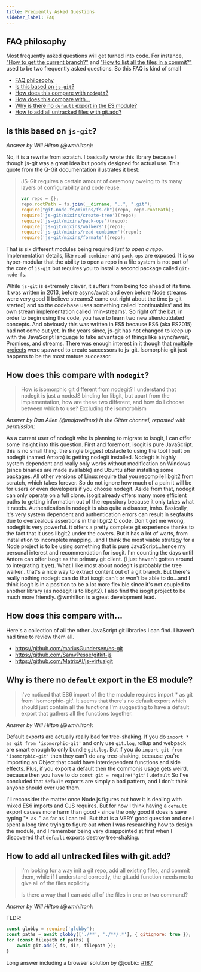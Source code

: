 ```yaml
---
title: Frequently Asked Questions
sidebar_label: FAQ
---
```


## FAQ philosophy

Most frequently asked questions will get turned into code.
For instance, ["How to get the current branch?"](/docs/currentBranch.html) and ["How to list all the files in a commit?"](/docs/listFiles.html) used to be two frequently asked questions.
So this FAQ is kind of small

- [FAQ philosophy](#faq-philosophy)
- [Is this based on `js-git`?](#is-this-based-on-js-git)
- [How does this compare with `nodegit`?](#how-does-this-compare-with-nodegit)
- [How does this compare with...](#how-does-this-compare-with)
- [Why is there no `default` export in the ES module?](#why-is-there-no-default-export-in-the-es-module)
- [How to add all untracked files with git.add?](#how-to-add-all-untracked-files-with-gitadd)

## Is this based on `js-git`?

_Answer by Will Hilton (@wmhilton):_

No, it is a rewrite from scratch. I basically wrote this library because I though js-git was a great idea but poorly designed for actual use.
This quote from the Q-Git documentation illustrates it best:

> JS-Git requires a certain amount of ceremony oweing to its many layers of configurability and code reuse.
> ```js
> var repo = {};
> repo.rootPath = fs.join(__dirname, "..", ".git");
> require("git-node-fs/mixins/fs-db")(repo, repo.rootPath);
> require('js-git/mixins/create-tree')(repo);
> require('js-git/mixins/pack-ops')(repo);
> require('js-git/mixins/walkers')(repo);
> require('js-git/mixins/read-combiner')(repo);
> require('js-git/mixins/formats')(repo);
> ```

That is six different modules being required *just to open a repo*.
Implementation details, like `read-combiner` and `pack-ops` are exposed.
It is so hyper-modular that the ability to open a repo in a file system is not part of the core of `js-git` but requires you to install a second package called `git-node-fs`.

While `js-git` is extremely clever, it suffers from being too ahead of its time.
It was written in 2013, before async/await and even before Node streams were very good (I believe streams2 came out right about the time js-git started) and so the codebase uses something called 'continuables' and its own stream implementation called 'min-streams'.
So right off the bat, in order to begin using the code, you have to learn two new alien/outdated concepts.
And obviously this was written in ES5 because ES6 (aka ES2015) had not come out yet.
In the years since, js-git has not changed to keep up with the JavaScript language to take advantage of things like async/await, Promises, and streams.
There was enough interest in it though that [multiple projects](https://github.com/creationix/js-git/issues/132) were spawned to create successors to js-git.
Isomorphic-git just happens to be the most mature successor.

## How does this compare with `nodegit`?

> How is isomorphic git different from nodegit?
> I understand that nodegit is just a nodeJS binding for libgit, but apart from the implementation, how are these two different, and how do I choose between which to use?
> Excluding the isomorphism

_Answer by Dan Allen (@mojavelinux) in the Gitter channel, reposted with permission:_

As a current user of nodegit who is planning to migrate to isogit, I can offer some insight into this question.
First and foremost, isogit is pure JavaScript. this is no small thing. the single biggest obstacle to using the tool I built on nodegit (named Antora) is getting nodegit installed.
Nodegit is highly system dependent and really only works without modification on Windows (since binaries are made available) and Ubuntu after installing some packages.
All other versions of Linux require that you recompile libgit2 from scratch, which takes forever.
So do not ignore how much of a pain it will be for users or even developers if you choose nodegit.
Aside from that, nodegit can only operate on a full clone. isogit already offers many more efficient paths to getting information out of the repository because it only takes what it needs.
Authentication in nodegit is also quite a disaster, imho.
Basically, it's very system dependent and authentication errors can result in segfaults due to overzealous assertions in the libgit2 C code.
Don't get me wrong, nodegit is very powerful. it offers a pretty complete git experience thanks to the fact that it uses libgit2 under the covers.
But it has a lot of warts, from installation to incomplete mapping...and I think the most viable strategy for a Node project is to be using something that is pure JavaScript...hence my personal interest and recommendation for isogit.
I'm counting the days until Antora can offer isogit as the primary git client. (i just haven't gotten around to integrating it yet).
What I like most about nodegit is probably the tree walker...that's a nice way to extract content out of a git branch.
But there's really nothing nodegit can do that isogit can't or won't be able to do...and I think isogit is in a position to be a lot more flexible since it's not coupled to another library (as nodegit is to libgit2).
I also find the isogit project to be much more friendly. @wmhilton is a great development lead.

## How does this compare with...

Here's a collection of all the other JavaScript git libraries I can find.
I haven't had time to review them all.

- https://github.com/mariusGundersen/es-git
- https://github.com/SamyPesse/gitkit-js
- https://github.com/MatrixAI/js-virtualgit

## Why is there no `default` export in the ES module?

> I've noticed that ES6 import of the the module requires import * as git from 'isomorphic-git'.
> It seems that there's no default export which should just contain all the functions
> I'm suggesting to have a default export that gathers all the functions together.

_Answer by Will Hilton (@wmhilton):_

Default exports are actually really bad for tree-shaking. If you do `import * as git from 'isomorphic-git'` and only use `git.log`, rollup and webpack are smart enough to only bundle `git.log`.
But if you do `import git from 'isomorphic-git'` then they can't do any tree-shaking, because you're importing an Object that could have interdependent functions and side effects.
Plus, if you export a default then the commonjs usage gets weird, because then you have to do `const git = require('git').default`
So I've concluded that `default` exports are simply a bad pattern, and I don't think anyone should ever use them.

I'll reconsider the matter once Node.js figures out how it is dealing with mixed ES6 imports and CJS requires.
But for now I think having a `default` export causes more harm than good - since the only good it does is save typing "`* as `" as far as I can tell.
But that is a VERY good question and one I spent a long time trying to figure out when I was researching how to design the module, and I remember being very disappointed at first when I discovered that `default` exports destroy tree-shaking.

## How to add all untracked files with git.add? 

> I'm looking for a way init a git repo, add all existing files, and commit them, while if I understand correctly, the git.add function needs me to give all of the files explicitly.
> 
> Is there a way that I can add all of the files in one or two command?

_Answer by Will Hilton (@wmhilton):_

TLDR:
```js
const globby = require('globby');
const paths = await globby(['./**', './**/.*'], { gitignore: true });
for (const filepath of paths) {
    await git.add({ fs, dir, filepath });
}
```

Long answer including a browser solution by @jcubic: [#187](https://github.com/isomorphic-git/isomorphic-git/issues/187)
